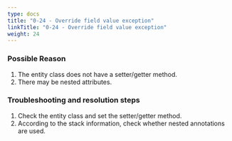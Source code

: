 ```yaml
---
type: docs
title: "0-24 - Override field value exception"
linkTitle: "0-24 - Override field value exception"
weight: 24
---
```



### Possible Reason

1. The entity class does not have a setter/getter method.
2. There may be nested attributes.

### Troubleshooting and resolution steps

1. Check the entity class and set the setter/getter method.
2. According to the stack information, check whether nested annotations are used.

<p style="margin-top: 3rem;"> </p>